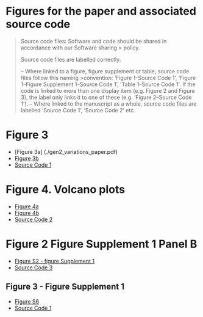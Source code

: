 # Figures for the paper and associated source code

> Source code files: Software and code should be shared in accordance with our Software sharing > policy. 
>
> Source code files are labelled correctly.
>
> – Where linked to a figure, figure supplement or table, source code files follow this naming >convention: ‘Figure 1–Source Code 1’, ‘Figure 1–Figure Supplement 1–Source Code 1’, 'Table 1–Source Code 1'. If the code is linked to more than one display item (e.g. Figure 2 and Figure 3), the label only links it to one of these (e.g. ‘Figure 2–Source Code 1’).
> – Where linked to the manuscript as a whole, source code files are labelled ‘Source Code 1’, ‘Source Code 2’ etc.


# Figure 3
- [Figure 3a] (./gen2_variations_paper.pdf)
- [Figure 3b](./cog_categories.pdf)
- [Source Code 1](Variants_copy.Rmd)

# Figure 4. Volcano plots

- [Figure 4a](../rnaseq/Rcode/figures/volcanoplot_rnaseq_LacFitz_pajd_value=0.002_selectLabelsOnly.pdf)
- [Figure 4b](../rnaseq/Rcode/figures/volcanoplot_rnaseq_MW2_pajd_value=0.002_selectLabelsOnly.pdf)
- [Source Code 2](../rnaseq/Rcode/deseq2-rnaseq.Rmd)

# Figure 2 Figure Supplement 1 Panel B

- [Figure S2 - figure Supplement 1](./mutation.pdf)
- [Source Code 3](./mutation.R)

## Figure 3 - Figure Supplement 1
- [Figure S6](./stats_plot.pdf)
- [Source Code 1](Variants_copy.Rmd)


